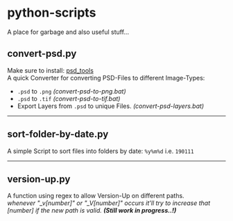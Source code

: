 # python-scripts
A place for garbage and also useful stuff...

## convert-psd.py
Make sure to install: [psd_tools](https://pypi.org/project/psd-tools/)<br>
A quick Converter for converting PSD-Files to different Image-Types:
- <code>.psd</code> to <code>.png</code> _(convert-psd-to-png.bat)_
- <code>.psd</code> to <code>.tif</code> _(convert-psd-to-tif.bat)_
- Export Layers from <code>.psd</code> to unique Files. _(convert-psd-layers.bat)_

---

## sort-folder-by-date.py
A simple Script to sort files into folders by date: <code>%y%m%d</code> i.e. <code>190111</code>

---

## version-up.py
A function using regex to allow Version-Up on different paths.</br>
*whenever "_v[number]" or "_V[number]" occurs it'll try to increase that [number] if the new path is valid.* <b>*(Still work in progress..!)*</b>
